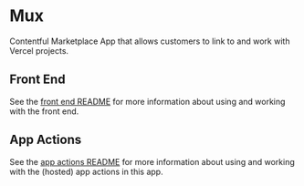 # Mux

Contentful Marketplace App that allows customers to link to and work with Vercel projects.


## Front End

See the [front end README](./frontend/README.md) for more information about using and working with the front end.

## App Actions


See the [app actions README](./app-actions/README.md) for more information about using and working with the (hosted) app actions in this app.
